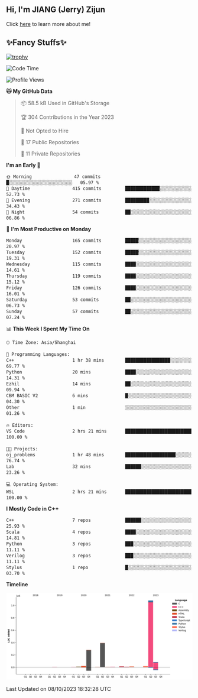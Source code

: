 ## Hi, I'm JIANG (Jerry) Zijun

Click [here](https://jzjerry.github.io/about/) to learn more about me!

## ✨Fancy Stuffs✨
[![trophy](https://github-profile-trophy.vercel.app/?username=jzjerry&theme=onedark)](https://github.com/ryo-ma/github-profile-trophy)
<!--START_SECTION:waka-->
![Code Time](http://img.shields.io/badge/Code%20Time-45%20hrs%2046%20mins-blue)

![Profile Views](http://img.shields.io/badge/Profile%20Views-0-blue)

**🐱 My GitHub Data** 

> 📦 58.5 kB Used in GitHub's Storage 
 > 
> 🏆 304 Contributions in the Year 2023
 > 
> 🚫 Not Opted to Hire
 > 
> 📜 17 Public Repositories 
 > 
> 🔑 11 Private Repositories 
 > 
**I'm an Early 🐤** 

```text
🌞 Morning                47 commits          █░░░░░░░░░░░░░░░░░░░░░░░░   05.97 % 
🌆 Daytime                415 commits         █████████████░░░░░░░░░░░░   52.73 % 
🌃 Evening                271 commits         █████████░░░░░░░░░░░░░░░░   34.43 % 
🌙 Night                  54 commits          ██░░░░░░░░░░░░░░░░░░░░░░░   06.86 % 
```
📅 **I'm Most Productive on Monday** 

```text
Monday                   165 commits         █████░░░░░░░░░░░░░░░░░░░░   20.97 % 
Tuesday                  152 commits         █████░░░░░░░░░░░░░░░░░░░░   19.31 % 
Wednesday                115 commits         ████░░░░░░░░░░░░░░░░░░░░░   14.61 % 
Thursday                 119 commits         ████░░░░░░░░░░░░░░░░░░░░░   15.12 % 
Friday                   126 commits         ████░░░░░░░░░░░░░░░░░░░░░   16.01 % 
Saturday                 53 commits          ██░░░░░░░░░░░░░░░░░░░░░░░   06.73 % 
Sunday                   57 commits          ██░░░░░░░░░░░░░░░░░░░░░░░   07.24 % 
```


📊 **This Week I Spent My Time On** 

```text
🕑︎ Time Zone: Asia/Shanghai

💬 Programming Languages: 
C++                      1 hr 38 mins        █████████████████░░░░░░░░   69.77 % 
Python                   20 mins             ████░░░░░░░░░░░░░░░░░░░░░   14.31 % 
Ezhil                    14 mins             ██░░░░░░░░░░░░░░░░░░░░░░░   09.94 % 
CBM BASIC V2             6 mins              █░░░░░░░░░░░░░░░░░░░░░░░░   04.30 % 
Other                    1 min               ░░░░░░░░░░░░░░░░░░░░░░░░░   01.26 % 

🔥 Editors: 
VS Code                  2 hrs 21 mins       █████████████████████████   100.00 % 

🐱‍💻 Projects: 
oj_problems              1 hr 48 mins        ███████████████████░░░░░░   76.74 % 
Lab                      32 mins             ██████░░░░░░░░░░░░░░░░░░░   23.26 % 

💻 Operating System: 
WSL                      2 hrs 21 mins       █████████████████████████   100.00 % 
```

**I Mostly Code in C++** 

```text
C++                      7 repos             ██████░░░░░░░░░░░░░░░░░░░   25.93 % 
Scala                    4 repos             ████░░░░░░░░░░░░░░░░░░░░░   14.81 % 
Python                   3 repos             ███░░░░░░░░░░░░░░░░░░░░░░   11.11 % 
Verilog                  3 repos             ███░░░░░░░░░░░░░░░░░░░░░░   11.11 % 
Stylus                   1 repo              █░░░░░░░░░░░░░░░░░░░░░░░░   03.70 % 
```



**Timeline**

![Lines of Code chart](https://raw.githubusercontent.com/Jzjerry/Jzjerry/main/assets/bar_graph.png)


 Last Updated on 08/10/2023 18:32:28 UTC
<!--END_SECTION:waka-->
